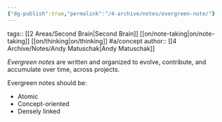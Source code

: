 ```yaml
---
{"dg-publish":true,"permalink":"/4-archive/notes/evergreen-note/"}
---
```


tags:: [[2 Areas/Second Brain\|Second Brain]] [[on/note-taking\|on/note-taking]] [[on/thinking\|on/thinking]] #a/concept 
author:: [[4 Archive/Notes/Andy Matuschak\|Andy Matuschak]]

_Evergreen notes_ are written and organized to evolve, contribute, and accumulate over time, across projects.

Evergreen notes should be:
- Atomic
- Concept-oriented
- Densely linked

